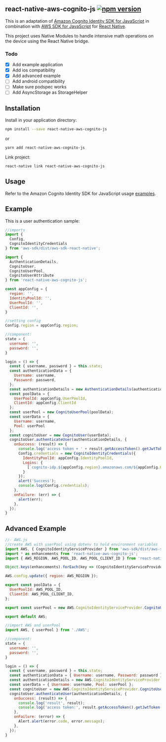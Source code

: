 ## react-native-aws-cognito-js [![npm version](https://badge.fury.io/js/react-native-aws-cognito-js.svg)](http://badge.fury.io/js/react-native-aws-cognito-js)

This is an adaptation of [Amazon Cognito Identity SDK for JavaScript](https://github.com/aws/amazon-cognito-identity-js) in combination with [AWS SDK for JavaScript](https://github.com/aws/aws-sdk-js/tree/react-native) for [React Native](https://github.com/facebook/react-native/).

This project uses Native Modules to handle intensive math operations on the device using the React Native bridge.

### Todo

- [x] Add example application
- [x] Add ios compatibility
- [x] Add advanced example
- [ ] Add android compatibility
- [ ] Make sure podspec works
- [ ] Add AsyncStorage as StorageHelper

## Installation

Install in your application directory:

```bash
npm install --save react-native-aws-cognito-js
```

or

```bash
yarn add react-native-aws-cognito-js
```

Link project:

```bash
react-native link react-native-aws-cognito-js
```

## Usage

Refer to the Amazon Cognito Identity SDK for JavaScript usage [examples](https://github.com/aws/amazon-cognito-identity-js#usage).

## Example

This is a user authentication sample:

```js
//imports
import {
  Config,
  CognitoIdentityCredentials
} from 'aws-sdk/dist/aws-sdk-react-native';

import {
  AuthenticationDetails,
  CognitoUser,
  CognitoUserPool,
  CognitoUserAttribute
} from 'react-native-aws-cognito-js';

const appConfig = {
  region: '',
  IdentityPoolId: '',
  UserPoolId: '',
  ClientId: '',
}

//setting config
Config.region = appConfig.region;

//component:
state = {
  username: '',
  password: '',
}

login = () => {
  const { username, password } = this.state;
  const authenticationData = {
    Username: username,
    Password: password,
  };
  const authenticationDetails = new AuthenticationDetails(authenticationData);
  const poolData = {
    UserPoolId: appConfig.UserPoolId,
    ClientId: appConfig.ClientId
  };
  const userPool = new CognitoUserPool(poolData);
  const userData = {
    Username: username,
    Pool: userPool
  };
  const cognitoUser = new CognitoUser(userData);
  cognitoUser.authenticateUser(authenticationDetails, {
    onSuccess: (result) => {
      console.log('access token + ' + result.getAccessToken().getJwtToken());
      Config.credentials = new CognitoIdentityCredentials({
        IdentityPoolId: appConfig.IdentityPoolId,
        Logins: {
          [`cognito-idp.${appConfig.region}.amazonaws.com/${appConfig.UserPoolId}`]: result.getIdToken().getJwtToken()
        }
      });
      alert('Success');
      console.log(Config.credentials);
    },
    onFailure: (err) => {
      alert(err);
    },
  });
}
```

## Advanced Example

```js
//- AWS.js
//create AWS with userPool using dotenv to hold environment variables
import AWS, { CognitoIdentityServiceProvider } from 'aws-sdk/dist/aws-sdk-react-native';
import * as enhancements from 'react-native-aws-cognito-js';
import { AWS_REGION, AWS_POOL_ID, AWS_POOL_CLIENT_ID } from 'react-native-dotenv';

Object.keys(enhancements).forEach(key => (CognitoIdentityServiceProvider[key] = enhancements[key]));

AWS.config.update({ region: AWS_REGION });

export const poolData = {
  UserPoolId: AWS_POOL_ID,
  ClientId: AWS_POOL_CLIENT_ID,
};

export const userPool = new AWS.CognitoIdentityServiceProvider.CognitoUserPool(poolData);

export default AWS;
```

```js
//import AWS and userPool
import AWS, { userPool } from './AWS';

//component:
state = {
  username: '',
  password: '',
}

login = () => {
  const { username, password } = this.state;
  const authenticationData = { Username: username, Password: password };
  const authenticationDetails = new AWS.CognitoIdentityServiceProvider.AuthenticationDetails(authenticationData);
  const userData = { Username: username, Pool: userPool };
  const cognitoUser = new AWS.CognitoIdentityServiceProvider.CognitoUser(userData);
  cognitoUser.authenticateUser(authenticationDetails, {
    onSuccess: (result) => {
      console.log('result', result);
      console.log('access token:', result.getAccessToken().getJwtToken());
    },
    onFailure: (error) => {
      Alert.alert(error.code, error.message);
    },
  });
}
```
